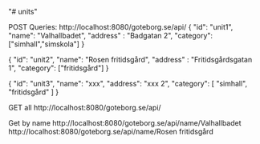 "# units" 


POST Queries:
http://localhost:8080/goteborg.se/api/
{
"id": "unit1",
"name": "Valhallbadet",
"address" : "Badgatan 2",
"category": ["simhall","simskola"]
}


{
"id": "unit2",
"name": "Rosen fritidsgård",
"address" : "Fritidsgårdsgatan 1",
"category": ["fritidsgård"]
}

{
"id": "unit3",
"name": "xxx",
"address": "xxx 2",
"category": [
"simhall",
"fritidsgård"
]
}

GET all
http://localhost:8080/goteborg.se/api/

Get by name
http://localhost:8080/goteborg.se/api/name/Valhallbadet
http://localhost:8080/goteborg.se/api/name/Rosen fritidsgård